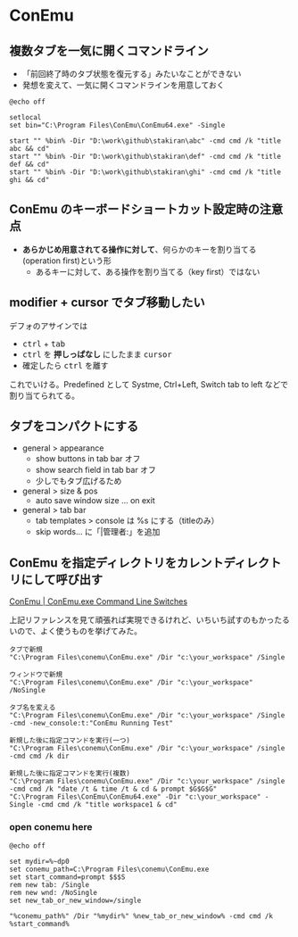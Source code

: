 # ConEmu

## 複数タブを一気に開くコマンドライン
- 「前回終了時のタブ状態を復元する」みたいなことができない
- 発想を変えて、一気に開くコマンドラインを用意しておく

```
@echo off

setlocal
set bin="C:\Program Files\ConEmu\ConEmu64.exe" -Single

start "" %bin% -Dir "D:\work\github\stakiran\abc" -cmd cmd /k "title abc && cd"
start "" %bin% -Dir "D:\work\github\stakiran\def" -cmd cmd /k "title def && cd"
start "" %bin% -Dir "D:\work\github\stakiran\ghi" -cmd cmd /k "title ghi && cd"
```

## ConEmu のキーボードショートカット設定時の注意点
- **あらかじめ用意されてる操作に対して**、何らかのキーを割り当てる(operation first)という形
    - あるキーに対して、ある操作を割り当てる（key first）ではない

## modifier + cursor でタブ移動したい
デフォのアサインでは

- <kbd>ctrl</kbd> + <kbd>tab</kbd>
- <kbd>ctrl</kbd> を **押しっぱなし** にしたまま <kbd>cursor</kbd>
- 確定したら <kbd>ctrl</kbd> を離す

これでいける。Predefined として Systme, Ctrl+Left, Switch tab to left などで割り当てられてる。

## タブをコンパクトにする
- general > appearance
    - show buttons in tab bar オフ
    - show search field in tab bar オフ
    - 少しでもタブ広げるため
- general > size & pos
    - auto save window size ... on exit
- general > tab bar
    - tab templates > console は %s にする（titleのみ）
    - skip words... に「|管理者:」を追加

## ConEmu を指定ディレクトリをカレントディレクトリにして呼び出す

[ConEmu | ConEmu.exe Command Line Switches](http://conemu.github.io/en/ConEmuArgs.html)

上記リファレンスを見て頑張れば実現できるけれど、いちいち試すのもかったるいので、よく使うものを挙げてみた。

```
タブで新規
"C:\Program Files\conemu\ConEmu.exe" /Dir "c:\your_workspace" /Single

ウィンドウで新規
"C:\Program Files\conemu\ConEmu.exe" /Dir "c:\your_workspace" /NoSingle

タブ名を変える
"C:\Program Files\conemu\ConEmu.exe" /Dir "c:\your_workspace" /Single -cmd -new_console:t:"ConEmu Running Test"

新規した後に指定コマンドを実行(一つ)
"C:\Program Files\conemu\ConEmu.exe" /Dir "c:\your_workspace" /single -cmd cmd /k dir

新規した後に指定コマンドを実行(複数)
"C:\Program Files\conemu\ConEmu.exe" /Dir "c:\your_workspace" /single -cmd cmd /k "date /t & time /t & cd & prompt $G$G$G"
"C:\Program Files\ConEmu\ConEmu64.exe" -Dir "c:\your_workspace" -Single -cmd cmd /k "title workspace1 & cd"
```

### open conemu here

```
@echo off

set mydir=%~dp0
set conemu_path=C:\Program Files\conemu\ConEmu.exe
set start_command=prompt $$$S
rem new tab: /Single
rem new wnd: /NoSingle
set new_tab_or_new_window=/single

"%conemu_path%" /Dir "%mydir%" %new_tab_or_new_window% -cmd cmd /k %start_command%
```
